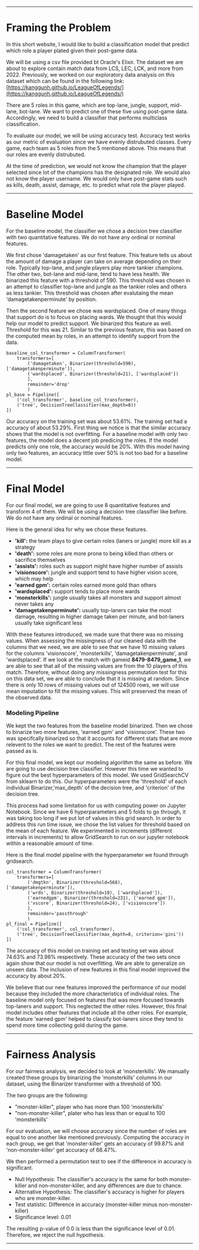 
---

# **Framing the Problem**

In this short website, I would like to build a classification model that predict which role a player plated given their post-game data.


We will be using a csv file provided bt Oracle's Elixir. The dataset we are about to explore contain match data from LCS, LEC, LCK, and more from 2022. Previously, we worked on our exploratory data analysis on this dataset which can be found in the following link: [https://kanggunh.github.io/LeagueOfLegends/](https://kanggunh.github.io/LeagueOfLegends/)

There are 5 roles in this game, which are top-lane, jungle, support, mid-lane, bot-lane. We want to predict one of these five using post-game data. Accordingly, we need to build a classifier that performs multiclass classification. 

To evaluate our model, we will be using accuracy test. Accuracy test works as our metric of evaluation since we have evenly distrubuted classes. Every game, each team as 5 roles from the 5 mentioned above. This means that our roles are evenly distrubuted.

At the time of prediction, we would not know the champion that the player selected since lot of the champions has the designated role. We would also not know the player username. We would only have post-game stats such as kills, death, assist, damage, etc. to predict what role the player played.

---

# **Baseline Model**
For the baseline model, the classifier we chose a decision tree classifier with two quantitative features. We do not have any ordinal or nominal features.

We first chose 'damagetaken' as our first feature. This feature tells us about the amount of damage a player can take on average depending on their role. Typically top-lane, and jungle players play more tankier champions. The other two, bot-lane and mid-lane, tend to have less health. We binarized this feature with a threshold of 590. This threshold was chosen in an attempt to classifier top-lane and jungle as the tankier roles and others as less tankier. This threshold was chosen after evalutaing the mean 'damagetakenperminute' by position.

Then the second feature we chose was wardsplaced. One of many things that support do is to focus on placing wards. We thought that this would help our model to predict support. We binarized this feature as well. Threshold for this was 21. Similar to the previous feature, this was based on the computed mean by roles, in an attempt to identify support from the data.

```
baseline_col_transformer = ColumnTransformer(
    transformers=[
        ('damagetaken', Binarizer(threshold=590), ['damagetakenperminute']),
        ('wardsplaced', Binarizer(threshold=21), ['wardsplaced'])
        ],
        remainder='drop'
        )
pl_base = Pipeline([
    ('col_transformer', baseline_col_transformer),
    ('tree', DecisionTreeClassifier(max_depth=8))
])
```

Our accuracy on the training set was about 53.61%. The training set had a accuracy of about 53.29%. First thing we notice is that the similar accuracy shows that the model is not overfitting. For a baseline model with only two features, the model does a decent job predicing the roles. If the model predicts only one role, the accuracy would be 20%. With this model having only two features, an accuracy little over 50% is not too bad for a baseline model.

---
# **Final Model**
For our final model, we are going to use 8 quantitative features and transform 4 of them. We will be using a decision tree classifier like before. We do not have any ordinal or nominal features.

Here is the general idea for why we chose these features.
- **'kill':** the team plays to give certain roles (laners or jungle) more kill as a strategy
- **'death':** some roles are more prone to being killed than others or sacrifice themselves 
- **'assists':** roles such as support might have higher number of assists
- **'visionscore':** jungle and support tend to have higher vision score, which may help
- **'earned gpm':** certain roles earned more gold than others
- **'wardsplaced':** support tends to place more wards
- **'monsterkills':** jungle usually takes all monsters and support almost never takes any
- **'damagetakenperminute':** usually top-laners can take the most damage, resulting in higher damage taken per minute, and bot-laners usually take significant less

With these features introduced, we made sure that there was no missing values. When assessing the missingness of our cleaned data with the columns that we need, we are able to see that we have 10 missing values for the columns 'visionscore', 'monsterkills', 'damagetakenperminute', and 'wardsplaced'. If we look at the match with gameid **8479-8479_game_1**, we are able to see that all of the missing values are from the 10 players of this match. Therefore, without doing any missingness permutation test for this on this data set, we are able to conclude that it is missing at random. Since there is only 10 rows of missing values out of 124500 rows, we will use mean imputation to fill the missing values. This will preserved the mean of the observed data.

### **Modeling Pipeline**
We kept the two features from the baseline model binarized. Then we chose to binarize two more features, 'earned gpm' and 'visionscore'. These two was specifcally binarized so that it accounts for different stats that are more relevent to the roles we want to predict. The rest of the features were passed as is. 

For this final model, we kept our modeling algorithm the same as before. We are going to use decision tree classifier. However this time we wanted to figure out the best hyperparameters of this model. We used GridSearchCV from sklearn to do this. Our hyperparameters were the 'threshold' of each individual Binarizer,'max_depth' of the decision tree, and 'criterion' of the decision tree. 

This process had some limitation for us with computing power on Jupyter Notebook. Since we have 6 hyperparameters and 5 folds to go through, it was taking too long if we put lot of values in this grid search. In order to address this run time issue, we chose the list values for threshold based on the mean of each feature. We experimented in increments (different intervals in increments) to allow GridSearch to run on our jupyter notebook within a reasonable amount of time.

Here is the final model pipeline with the hyperparameter we found through gridsearch.
```
col_transformer = ColumnTransformer(
    transformers=[
        ('dmgtkn', Binarizer(threshold=568), ['damagetakenperminute']),
        ('wrds', Binarizer(threshold=19), ['wardsplaced']),
        ('earnedgpm', Binarizer(threshold=231), ['earned gpm']),
        ('vscore', Binarizer(threshold=24), ['visionscore'])
        ],
        remainder='passthrough'
        )
pl_final = Pipeline([
    ('col_transformer', col_transformer),
    ('tree', DecisionTreeClassifier(max_depth=8, criterion='gini'))
])
```
The accuracy of this model on training set and testing set was about 74.63% and 73.98% respectively. These accuracy of the two sets once again show that our model is not overfitting. We are able to generalize on unseen data. The inclusion of new features in this final model improved the accuracy by about 20%. 

We believe that our new features improved the performance of our model because they included the more characteristics of individual roles. The baseline model only focused on features that was more focused towards top-laners and support. This neglected the other roles. However, this final model includes other features that include all the other roles. For example, the feature 'earned gpm' helped to classify bot-laners since they tend to spend more time collecting gold during the game.

---
# **Fairness Analysis**
For our fairness analysis, we decided to look at 'monsterkills'. We manually created these groups by binarizing the 'monsterkills' columns in our dataset, using the Binarizer transformer with a threshold of 100.

The two groups are the following:
- "monster-killer", player who has more than 100 'monsterkills'
- "non-monster-killer", plater who has less than or equal to 100 'monsterkills'

For our evaluation, we will choose accuracy since the number of roles are equal to one another like mentioned previously. Computing the accuracy in each group, we get that 'monster-killer' gets an accuracy of 99.87% and 'non-monster-killer' get accuracy of 68.47%.

We then performed a permutation test to see if the difference in accuracy is significant.
- Null Hypothesis: The classifier's accuracy is the same for both monster-killer and non-monster-killer, and any differences are due to chance.
- Alternative Hypothesis: The classifier's accuracy is higher for players who are monster-killer.
- Test statistic: Difference in accuracy (monster-killer minus non-monster-killer)
- Significance level: 0.01

The resulting p-value of 0.0 is less than the significance level of 0.01.
Therefore, we reject the null hypothesis.

---
